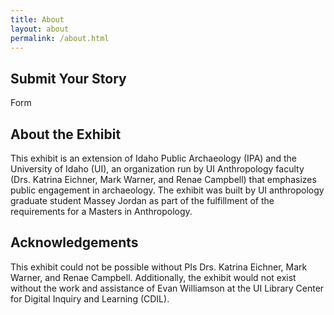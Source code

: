 ```yaml
---
title: About
layout: about
permalink: /about.html
---
```


## Submit Your Story

Form

## About the Exhibit 

This exhibit is an extension of Idaho Public Archaeology (IPA) and the University of Idaho (UI), an organization run by UI Anthropology faculty (Drs. Katrina Eichner, Mark Warner, and Renae Campbell) that emphasizes public engagement in archaeology. The exhibit was built by UI anthropology graduate student Massey Jordan as part of the fulfillment of the requirements for a Masters in Anthropology. 

## Acknowledgements 

This exhibit could not be possible without PIs Drs. Katrina Eichner, Mark Warner, and Renae Campbell. Additionally, the exhibit would not exist without the work and assistance of Evan Williamson at the UI Library Center for Digital Inquiry and Learning (CDIL).  

